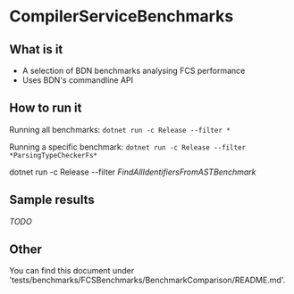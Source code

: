 ﻿# CompilerServiceBenchmarks

## What is it

* A selection of BDN benchmarks analysing FCS performance
* Uses BDN's commandline API

## How to run it

Running all benchmarks:
```dotnet run -c Release --filter *```

Running a specific benchmark:
```dotnet run -c Release --filter *ParsingTypeCheckerFs*```

dotnet run -c Release --filter *FindAllIdentifiersFromASTBenchmark*

## Sample results

*TODO*

## Other

You can find this document under 'tests/benchmarks/FCSBenchmarks/BenchmarkComparison/README.md'.